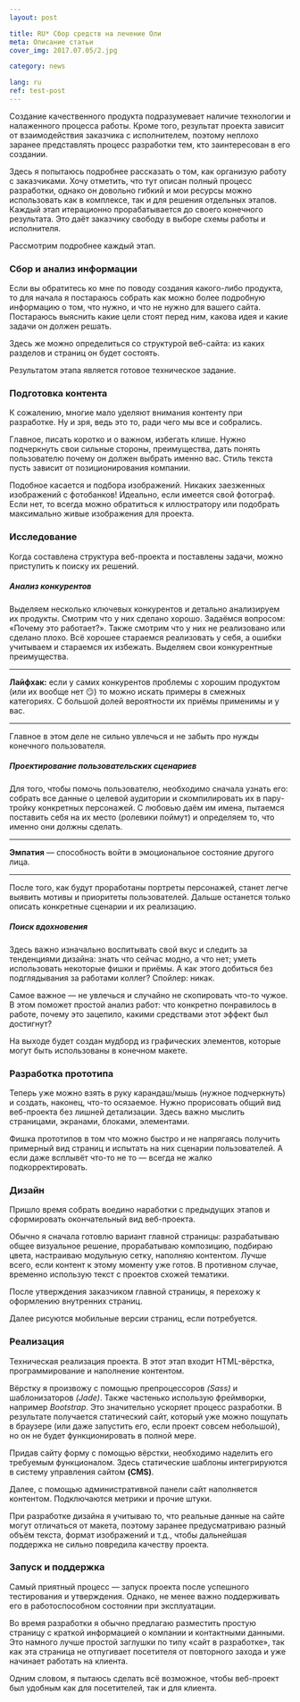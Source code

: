 ```yaml
---
layout: post

title: RU* Сбор средств на лечение Оли
meta: Описание статьи
cover_img: 2017.07.05/2.jpg

category: news

lang: ru
ref: test-post
---
```


Создание качественного продукта подразумевает наличие технологии и налаженного процесса работы. Кроме того, результат проекта зависит от взаимодействия заказчика с исполнителем, поэтому неплохо заранее представлять процесс разработки тем, кто заинтересован в его создании.

Здесь я попытаюсь подробнее рассказать о том, как организую работу с заказчиками. Хочу отметить, что тут описан полный процесс разработки, однако он довольно гибкий и мои ресурсы можно использовать как в комплексе, так и для решения отдельных этапов. Каждый этап итерационно прорабатывается до своего конечного результата. Это даёт заказчику свободу в выборе схемы работы и исполнителя.

Рассмотрим подробнее каждый этап.

<!-- ### Сбор и анализ информации :mag:  -->
### Сбор и анализ информации 

Если вы обратитесь ко мне по поводу создания какого-либо продукта, то для начала я постараюсь собрать как можно более подробную информацию о том, что нужно, и что не нужно для вашего сайта. Постараюсь выяснить какие цели стоят перед ним, какова идея и какие задачи он должен решать.

Здесь же можно определиться со структурой веб-сайта: из каких разделов и страниц он будет состоять.

Результатом этапа является готовое техническое задание. 

<!-- ### Подготовка контента :pencil: -->
### Подготовка контента

К сожалению, многие мало уделяют внимания контенту при разработке.  Ну и зря, ведь это то, ради чего мы все и собрались. 

Главное, писать коротко и о важном, избегать клише. Нужно подчеркнуть свои сильные стороны, преимущества, дать понять пользователю почему он должен выбрать именно вас. Стиль текста пусть зависит от позиционирования компании.

Подобное касается и подбора изображений. Никаких заезженных изображений с фотобанков! Идеально, если имеется свой фотограф. Если нет, то всегда можно обратиться к иллюстратору или подобрать максимально живые изображения для проекта.

<!-- ### Исследование :telescope: -->
### Исследование

Когда составлена структура веб-проекта и поставлены задачи, можно приступить к поиску их решений. 

##### Анализ конкурентов

Выделяем несколько ключевых конкурентов и детально анализируем их продукты. Смотрим что у них сделано хорошо. Задаёмся вопросом: «Почему это работает?». Также смотрим что у них не реализовано или сделано плохо. Всё хорошее стараемся реализовать у себя, а ошибки учитываем и стараемся их избежать. Выделяем свои конкурентные преимущества.

---

**Лайфхак:** если у самих конкурентов проблемы с хорошим продуктом (или их вообще нет :smirk:) то можно искать примеры в смежных категориях. С большой долей вероятности их приёмы применимы и у вас.

---

Главное в этом деле не сильно увлечься и не забыть про нужды конечного пользователя. 

##### Проектирование пользовательских сценариев

Для того, чтобы помочь пользователю, необходимо сначала узнать его: собрать все данные о целевой аудитории и скомпилировать их в пару-тройку конкретных персонажей. С любовью даём им имена, пытаемся поставить себя на их место (ролевики поймут) и определяем то, что именно они должны сделать. 

---

**Эмпатия** — способность войти в эмоциональное состояние другого лица.

---

После того, как будут проработаны портреты персонажей, станет легче выявить мотивы и приоритеты пользователей. Дальше останется только описать конкретные сценарии и их реализацию.

#####  Поиск вдохновения

Здесь важно изначально воспитывать свой вкус и следить за тенденциями дизайна: знать что сейчас модно, а что нет; уметь использовать некоторые фишки и приёмы. А как этого добиться без подглядывания за работами коллег? Спойлер: никак. 

Самое важное — не увлечься и случайно не скопировать что-то чужое. В этом поможет простой анализ работ: что конкретно понравилось в работе, почему это зацепило, какими средствами этот эффект был достигнут?

На выходе будет создан мудборд из графических элементов, которые могут быть использованы в конечном макете.

### Разработка прототипа

Теперь уже можно взять в руку карандаш/мышь (нужное подчеркнуть) и создать, наконец, что-то осязаемое. Нужно прорисовать общий вид веб-проекта без лишней детализации. Здесь важно мыслить страницами, экранами, блоками, элементами.

Фишка прототипов в том что можно быстро и не напрягаясь получить примерный вид страниц и испытать на них сценарии пользователей. А если даже всплывёт что-то не то — всегда не жалко подкорректировать.

<!-- ### Дизайн :art: -->
### Дизайн

Пришло время собрать воедино наработки с предыдущих этапов и сформировать окончательный вид веб-проекта.

Обычно я сначала готовлю вариант главной страницы: разрабатываю общее визуальное решение, прорабатываю композицию, подбираю цвета, настраиваю модульную сетку, наполняю контентом. Лучше всего, если контент к этому моменту уже готов. В противном случае, временно использую текст с проектов схожей тематики. 

После утверждения заказчиком главной страницы, я перехожу к оформлению внутренних страниц.

Далее рисуются мобильные версии страниц, если потребуется.

<!-- ### Реализация :computer:  -->
### Реализация

Техническая реализация проекта. В этот этап входит HTML-вёрстка, программирование и наполнение контентом. 

Вёрстку я произвожу с помощью препроцессоров _(Sass)_ и шаблонизаторов _(Jade)_.  Также частенько использую фреймворки, например _Bootstrap_. Это значительно ускоряет процесс разработки. В результате получается статический сайт, который уже можно пощупать в браузере (или даже запустить его, если проект совсем небольшой), но он не будет функционировать в полной мере.

Придав сайту форму с помощью вёрстки, необходимо наделить его требуемым функционалом. Здесь статические шаблоны интегрируются в систему управления сайтом __(CMS)__. 

Далее, с помощью административной панели сайт наполняется контентом. Подключаются метрики и прочие штуки.

При разработке дизайна я учитываю то, что реальные данные на сайте могут отличаться от макета, поэтому заранее предусматриваю разный объём текста, формат изображений и т.д., чтобы дальнейшая поддержка не сильно повредила качеству проекта.

<!-- ### Запуск и поддержка :rocket: -->
### Запуск и поддержка

Самый приятный процесс — запуск проекта после успешного тестирования и утверждения. Однако, не менее важно поддерживать его в работоспособном состоянии при эксплуатации.

Во время разработки я обычно предлагаю разместить простую страницу с краткой информацией о компании и контактными данными. Это намного лучше простой заглушки по типу «сайт в разработке», так как эта страница не отпугивает посетителя от повторного захода и уже начинает работать на клиента.

Одним словом, я пытаюсь сделать всё возможное, чтобы веб-проект был удобным как для посетителей, так и для клиента.
